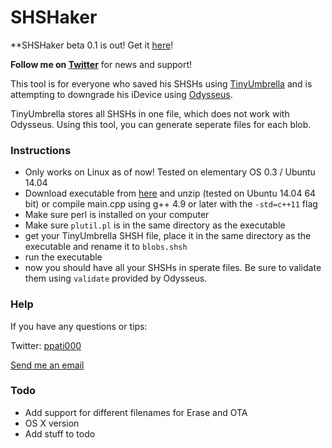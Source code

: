 # SHSHaker #

**SHSHaker beta 0.1 is out! Get it [here](https://bitbucket.org/ppati000/shshaker/downloads/SHSHaker-beta-0.1-linux.zip)!

**Follow me on [Twitter](http://twitter.com/ppati000)** for news and support!

This tool is for everyone who saved his SHSHs using [TinyUmbrella](http://blog.firmwareumbrella.com/) and is attempting to downgrade his iDevice using [Odysseus](https://dayt0n.github.io/articles/Odysseus/).

TinyUmbrella stores all SHSHs in one file, which does not work with Odysseus. Using this tool, you can generate seperate files for each blob.

### Instructions ###

* Only works on Linux as of now! Tested on elementary OS 0.3 / Ubuntu 14.04
* Download executable from [here](https://bitbucket.org/ppati000/shshaker/downloads/SHSHaker-beta-0.1-linux.zip) and unzip (tested on Ubuntu 14.04 64 bit) or compile main.cpp using g++ 4.9 or later with the `-std=c++11` flag
* Make sure perl is installed on your computer
* Make sure `plutil.pl` is in the same directory as the executable
* get your TinyUmbrella SHSH file, place it in the same directory as the executable and rename it to `blobs.shsh`
* run the executable
* now you should have all your SHSHs in sperate files. Be sure to validate them using `validate` provided by Odysseus.

### Help ###

If you have any questions or tips:

Twitter: [ppati000](http://twitter.com/ppati000)

[Send me an email](mailto:ppati000@me.com)

### Todo ###
* Add support for different filenames for Erase and OTA
* OS X version
* Add stuff to todo